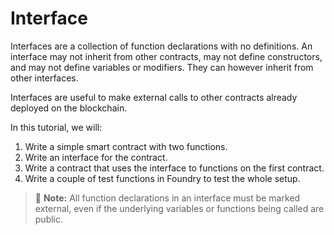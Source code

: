 # Interface

Interfaces are a collection of function declarations with no definitions.
An interface may not inherit from other contracts, may not define constructors, and may not define variables or modifiers.
They can however inherit from other interfaces.

Interfaces are useful to make external calls to other contracts already deployed on the blockchain.

In this tutorial, we will:

1. Write a simple smart contract with two functions.
2. Write an interface for the contract.
3. Write a contract that uses the interface to functions on the first contract.
4. Write a couple of test functions in Foundry to test the whole setup.

>📝  **Note:**
>All function declarations in an interface must be marked external, even if the underlying variables or functions being called are public.
